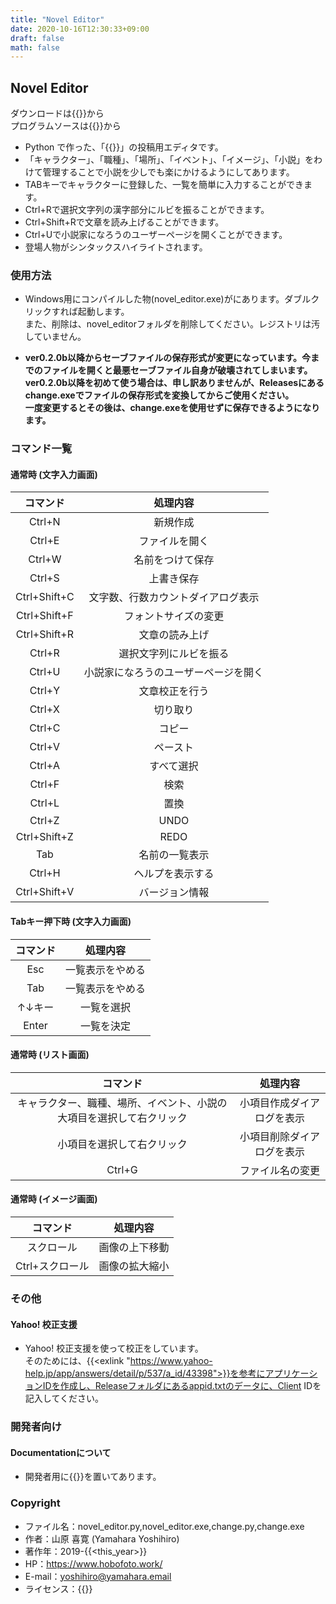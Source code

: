 ```yaml
---
title: "Novel Editor"
date: 2020-10-16T12:30:33+09:00
draft: false
math: false
---
```


## Novel Editor

ダウンロードは{{<exlink href="https://www.vector.co.jp/soft/dl/winnt/writing/se520411.html" text="Vector">}}から  
プログラムソースは{{<exlink href="https://github.com/drthomas246/novel_editor/" text="GitHub">}}から

- Python で作った、「{{<exlink href="https://syosetu.com/" text="小説家になろう">}}」の投稿用エディタです。
- 「キャラクター」、「職種」、「場所」、「イベント」、「イメージ」、「小説」をわけて管理することで小説を少しでも楽にかけるようにしてあります。
- TABキーでキャラクターに登録した、一覧を簡単に入力することができます。
- Ctrl+Rで選択文字列の漢字部分にルビを振ることができます。
- Ctrl+Shift+Rで文章を読み上げることができます。
- Ctrl+Uで小説家になろうのユーザーページを開くことができます。
- 登場人物がシンタックスハイライトされます。

### 使用方法

- Windows用にコンパイルした物(novel_editor.exe)がにあります。ダブルクリックすれば起動します。  
また、削除は、novel_editorフォルダを削除してください。レジストリは汚していません。

- __ver0.2.0b以降からセーブファイルの保存形式が変更になっています。今までのファイルを開くと最悪セーブファイル自身が破壊されてしまいます。  
ver0.2.0b以降を初めて使う場合は、申し訳ありませんが、Releasesにあるchange.exeでファイルの保存形式を変換してからご使用ください。  
一度変更するとその後は、change.exeを使用せずに保存できるようになります。__

### コマンド一覧

#### 通常時 (文字入力画面)

| コマンド | 処理内容 |
:--:|:--:
| Ctrl+N | 新規作成 |
| Ctrl+E | ファイルを開く |
| Ctrl+W | 名前をつけて保存 |
| Ctrl+S | 上書き保存 |
| Ctrl+Shift+C | 文字数、行数カウントダイアログ表示 |
| Ctrl+Shift+F | フォントサイズの変更 |
| Ctrl+Shift+R | 文章の読み上げ |
| Ctrl+R | 選択文字列にルビを振る |
| Ctrl+U | 小説家になろうのユーザーページを開く |
| Ctrl+Y | 文章校正を行う |
| Ctrl+X | 切り取り |
| Ctrl+C | コピー |
| Ctrl+V | ペースト |
| Ctrl+A | すべて選択 |
| Ctrl+F | 検索 |
| Ctrl+L | 置換 |
| Ctrl+Z | UNDO |
| Ctrl+Shift+Z | REDO |
| Tab | 名前の一覧表示 |
| Ctrl+H | ヘルプを表示する |
| Ctrl+Shift+V | バージョン情報 |

#### Tabキー押下時 (文字入力画面)

| コマンド | 処理内容 |
:--:|:--:
| Esc | 一覧表示をやめる |
| Tab | 一覧表示をやめる |
| ↑↓キー | 一覧を選択 |
| Enter | 一覧を決定 |

#### 通常時 (リスト画面)

| コマンド | 処理内容 |
:--:|:--:
| キャラクター、職種、場所、イベント、小説の大項目を選択して右クリック | 小項目作成ダイアログを表示 |
| 小項目を選択して右クリック | 小項目削除ダイアログを表示 |
| Ctrl+G | ファイル名の変更 |

#### 通常時 (イメージ画面)

| コマンド | 処理内容 |
:--:|:--:
| スクロール | 画像の上下移動 |
| Ctrl+スクロール | 画像の拡大縮小 |

### その他
#### Yahoo! 校正支援
- Yahoo! 校正支援を使って校正をしています。  
そのためには、{{<exlink "https://www.yahoo-help.jp/app/answers/detail/p/537/a_id/43398">}}を参考にアプリケーションIDを作成し、Releaseフォルダにあるappid.txtのデータに、Client IDを記入してください。

### 開発者向け
#### Documentationについて
- 開発者用に{{<exlink href="https://drthomas246.github.io/novel_editor/html/" text="Documentation">}}を置いてあります。

### Copyright
- ファイル名：novel_editor.py,novel_editor.exe,change.py,change.exe
- 作者：山原 喜寛 (Yamahara Yoshihiro)
- 著作年：2019-{{<this_year>}}
- HP：https://www.hobofoto.work/
- E-mail：yoshihiro@yamahara.email
- ライセンス：{{<exlink href="https://github.com/drthomas246/novel_editor/blob/master/LICENSE.md" text="GNU GPL3 License">}}[]()